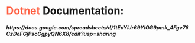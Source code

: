 <h1><span style="color : Tomato;">Dotnet</span> Documentation:</h1>
<h5>https://docs.google.com/spreadsheets/d/1tEaYIJr69YlOG9pmk_4Fgv78CzDeFGjPscCgpyQN6X8/edit?usp=sharing</h5>
